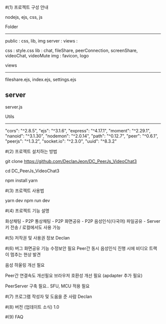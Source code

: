 #(1) 프로젝트 구성 안내

nodejs, ejs, css, js

Folder

---

public : css, lib, img
server :
views :

css : style.css
lib : chat, fileShare, peerConnection, screenShare, videoChat, videoMute
img : favicon, logo

views

---

fileshare.ejs,
index.ejs,
settings.ejs

## server

server.js

Utils

---

"cors": "^2.8.5",
"ejs": "^3.1.6",
"express": "^4.17.1",
"moment": "^2.29.1",
"nanoid": "^3.1.30",
"nodemon": "^2.0.14",
"path": "^0.12.7",
"peer": "^0.6.1",
"peerjs": "^1.3.2",
"socket.io": "^2.3.0",
"uuid": "^8.3.2"

#(2) 프로젝트 설치하는 방법

git clone https://github.com/DeclanJeon/DC_PeerJs_VideoChat3

cd DC_PeerJs_VideoChat3

npm install
yarn

#(3) 프로젝트 사용법

yarn dev
npm run dev

#(4) 프로젝트 기능 설명

화상채팅 - P2P
통상채팅 - P2P
화면공유 - P2P
음성인식(다국어)
파일공유 - Server 키 전송 / 로컬에서도 사용 가능

#(5) 저작권 및 사용권 정보
Declan

#(6) 버그
화면공유 기능 수정보안 필요
Peer간 동시 음성인식 진행 시에 비디오 트랙이 멈추는 현상 발견

음성 하울링 개선 필요

Peer간 연결속도 개선필요
브라우저 호환성 개선 필요 (apdapter 추가 필요)

PeerServer 구축 필요..
SFU, MCU 적용 필요

#(7) 프로그램 작성자 및 도움을 준 사람
Declan

#(8) 버전 (업데이트 소식)
1.0

#(9) FAQ

